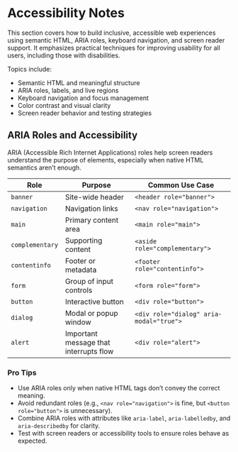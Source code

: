 # Accessibility Notes

This section covers how to build inclusive, accessible web experiences using semantic HTML, ARIA roles, keyboard navigation, and screen reader support. It emphasizes practical techniques for improving usability for all users, including those with disabilities.

Topics include:
- Semantic HTML and meaningful structure
- ARIA roles, labels, and live regions
- Keyboard navigation and focus management
- Color contrast and visual clarity
- Screen reader behavior and testing strategies

## ARIA Roles and Accessibility  
ARIA (Accessible Rich Internet Applications) roles help screen readers understand the purpose of elements, especially when native HTML semantics aren’t enough.

| Role             | Purpose                                      | Common Use Case                          |
|------------------|----------------------------------------------|------------------------------------------|
| `banner`         | Site-wide header                             | `<header role="banner">`                 |
| `navigation`     | Navigation links                             | `<nav role="navigation">`                |
| `main`           | Primary content area                         | `<main role="main">`                     |
| `complementary`  | Supporting content                           | `<aside role="complementary">`           |
| `contentinfo`    | Footer or metadata                           | `<footer role="contentinfo">`            |
| `form`           | Group of input controls                      | `<form role="form">`                     |
| `button`         | Interactive button                           | `<div role="button">`                    |
| `dialog`         | Modal or popup window                        | `<div role="dialog" aria-modal="true">`  |
| `alert`          | Important message that interrupts flow       | `<div role="alert">`                     |

### Pro Tips  
- Use ARIA roles only when native HTML tags don’t convey the correct meaning.  
- Avoid redundant roles (e.g., `<nav role="navigation">` is fine, but `<button role="button">` is unnecessary).  
- Combine ARIA roles with attributes like `aria-label`, `aria-labelledby`, and `aria-describedby` for clarity.  
- Test with screen readers or accessibility tools to ensure roles behave as expected.